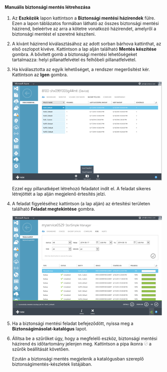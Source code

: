 
<!--author=SharS last changed: 9/15/15-->


#### <a name="to-create-a-manual-backup"></a>Manuális biztonsági mentés létrehozása
1. Az **Eszközök** lapon kattintson a **Biztonsági mentési házirendek** fülre. Ezen a lapon táblázatos formában látható az összes biztonsági mentési házirend, beleértve az arra a kötetre vonatkozó házirendet, amelyről a biztonsági mentést el szeretné készíteni.
2. A kívánt házirend kiválasztásához az adott sorban bárhova kattinthat, az első oszlopot kivéve. Kattintson a lap alján található **Mentés készítése** gombra. A bővített gomb a biztonsági mentési lehetőségeket tartalmazza: helyi pillanatfelvétel és felhőbeli pillanatfelvétel. 
3. Ha kiválasztotta az egyik lehetőséget, a rendszer megerősítést kér. Kattintson az **Igen** gombra. 
   
    ![Manuális biztonsági mentés létrehozása](./media/storsimple-create-manual-backup/HCS_CreateManualBackup1-include.png)
   
    Ezzel egy pillanatképet létrehozó feladatot indít el. A feladat sikeres létrejöttét a lap alján megjelenő értesítés jelzi.
4. A feladat figyeléséhez kattintson (a lap alján) az értesítési területen található **Feladat megtekintése** gombra. 
   
    ![Manuális biztonsági mentés figyelése](./media/storsimple-create-manual-backup/HCS_CreateManualBackup2-include.png)
5. Ha a biztonsági mentési feladat befejeződött, nyissa meg a **Biztonságimásolat-katalógus** lapot.
6. Állítsa be a szűrőket úgy, hogy a megfelelő eszköz, biztonsági mentési házirend és időtartomány jelenjen meg. Kattintson a pipa ikonra ![pipa ikon](./media/storsimple-create-manual-backup/HCS_CheckIcon-include.png) a szűrők beállítását követően.
   
   Ezután a biztonsági mentés megjelenik a katalógusban szereplő biztonságimentés-készletek listájában.



<!--HONumber=Nov16_HO2-->


